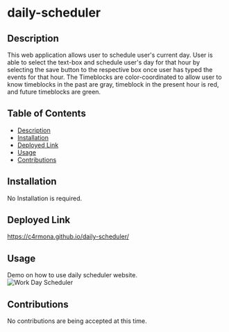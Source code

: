 # daily-scheduler

## Description
This web application allows user to schedule user's current day. User is able to select the text-box and schedule user's day for that hour by selecting the save button to the respective box once user has typed the events for that hour. The Timeblocks are color-coordinated to allow user to know timeblocks in the past are gray, timeblock in the present hour is red, and future timeblocks are green.

## Table of Contents
- [Description](#Description)
- [Installation](#Installation)
- [Deployed Link](#Deployed-Link)
- [Usage](#Usage)
- [Contributions](#Contributions)


## Installation
No Installation is required.

## Deployed Link
https://c4rmona.github.io/daily-scheduler/

## Usage
Demo on how to use daily scheduler website. </br>
![Work Day Scheduler](https://user-images.githubusercontent.com/101689362/186335762-75c412eb-d78d-4edc-975c-614d1bfa7c2c.gif)




## Contributions
No contributions are being accepted at this time.
